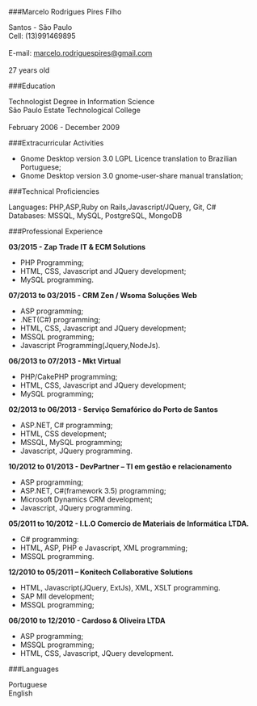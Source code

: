 ###Marcelo Rodrigues Pires Filho

Santos - São Paulo
<br>Cell: (13)991469895</br>
<br>E-mail: marcelo.rodriguespires@gmail.com</br>
<br>27 years old</br>

###Education

Technologist Degree in Information Science
<br>São Paulo Estate Technological College</br>
<br>February 2006 - December 2009</br>

###Extracurricular Activities

* Gnome Desktop version 3.0 LGPL Licence translation to Brazilian Portuguese;
* Gnome Desktop version 3.0 gnome-user-share manual translation; 
 
###Technical Proficiencies

Languages: PHP,ASP,Ruby on Rails,Javascript/JQuery, Git, C#
<br>Databases: MSSQL, MySQL, PostgreSQL, MongoDB</br>

###Professional Experience

**03/2015 - Zap Trade IT & ECM Solutions**

* PHP Programming; 
* HTML, CSS, Javascript and JQuery development; 
* MySQL programming.


**07/2013 to 03/2015 - CRM Zen / Wsoma Soluções Web**

* ASP programming;
* .NET(C#) programming; 
* HTML, CSS, Javascript and JQuery development;  
* MSSQL programming;
* Javascript Programming(Jquery,NodeJs). 


**06/2013 to 07/2013 - Mkt Virtual**

* PHP/CakePHP programming; 
* HTML, CSS, Javascript and JQuery development;  
* MySQL programming; 
 

**02/2013 to 06/2013 - Serviço Semafórico do Porto de Santos** 

* ASP.NET, C# programming; 
* HTML, CSS development;
* MSSQL, MySQL programming;
* Javascript, JQuery programming. 
 

**10/2012 to 01/2013 - DevPartner – TI em gestão e relacionamento**

* ASP programming; 
* ASP.NET, C#(framework 3.5) programming; 
* Microsoft Dynamics CRM development; 
* Javascript, JQuery programming. 
 
**05/2011 to 10/2012 - I.L.O Comercio de Materiais de Informática LTDA.**

* C# programming:
* HTML, ASP, PHP e Javascript, XML programming;
* MSSQL programming.

**12/2010 to 05/2011 – Konitech Collaborative Solutions**

* HTML, Javascript(JQuery, ExtJs), XML, XSLT programming.
* SAP MII development;
* MSSQL programming;

**06/2010 to 12/2010 - Cardoso & Oliveira LTDA**

* ASP programming;
* MSSQL programming;
* HTML, CSS, Javascript, JQuery development.

###Languages

Portuguese
<br>English</br>

